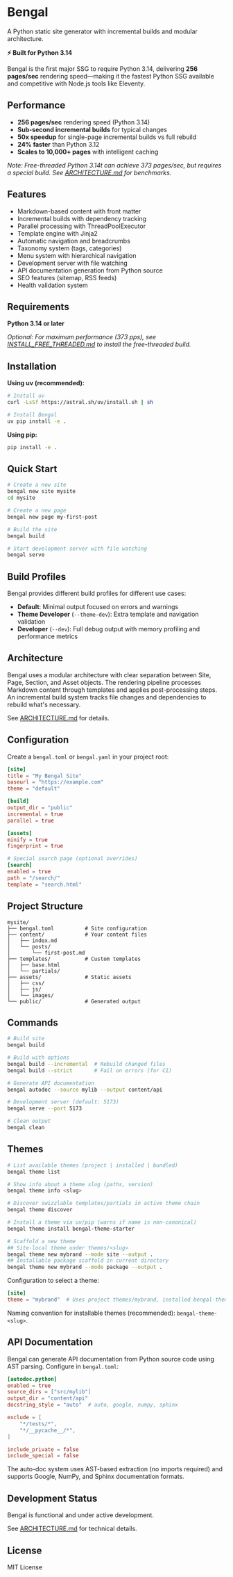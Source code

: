 # Bengal

A Python static site generator with incremental builds and modular architecture.

**⚡ Built for Python 3.14**

Bengal is the first major SSG to require Python 3.14, delivering **256 pages/sec** rendering speed—making it the fastest Python SSG available and competitive with Node.js tools like Eleventy.

## Performance

- **256 pages/sec** rendering speed (Python 3.14)
- **Sub-second incremental builds** for typical changes
- **50x speedup** for single-page incremental builds vs full rebuild
- **24% faster** than Python 3.12
- **Scales to 10,000+ pages** with intelligent caching

*Note: Free-threaded Python 3.14t can achieve 373 pages/sec, but requires a special build. See [ARCHITECTURE.md](ARCHITECTURE.md) for benchmarks.*

## Features

- Markdown-based content with front matter
- Incremental builds with dependency tracking
- Parallel processing with ThreadPoolExecutor
- Template engine with Jinja2
- Automatic navigation and breadcrumbs
- Taxonomy system (tags, categories)
- Menu system with hierarchical navigation
- Development server with file watching
- API documentation generation from Python source
- SEO features (sitemap, RSS feeds)
- Health validation system

## Requirements

**Python 3.14 or later**

*Optional: For maximum performance (373 pps), see [INSTALL_FREE_THREADED.md](INSTALL_FREE_THREADED.md) to install the free-threaded build.*

## Installation

**Using uv (recommended):**

```bash
# Install uv
curl -LsSf https://astral.sh/uv/install.sh | sh

# Install Bengal
uv pip install -e .
```

**Using pip:**

```bash
pip install -e .
```

## Quick Start

```bash
# Create a new site
bengal new site mysite
cd mysite

# Create a new page
bengal new page my-first-post

# Build the site
bengal build

# Start development server with file watching
bengal serve
```

## Build Profiles

Bengal provides different build profiles for different use cases:

- **Default**: Minimal output focused on errors and warnings
- **Theme Developer** (`--theme-dev`): Extra template and navigation validation
- **Developer** (`--dev`): Full debug output with memory profiling and performance metrics

## Architecture

Bengal uses a modular architecture with clear separation between Site, Page, Section, and Asset objects. The rendering pipeline processes Markdown content through templates and applies post-processing steps. An incremental build system tracks file changes and dependencies to rebuild what's necessary.

See [ARCHITECTURE.md](ARCHITECTURE.md) for details.

## Configuration

Create a `bengal.toml` or `bengal.yaml` in your project root:

```toml
[site]
title = "My Bengal Site"
baseurl = "https://example.com"
theme = "default"

[build]
output_dir = "public"
incremental = true
parallel = true

[assets]
minify = true
fingerprint = true

# Special search page (optional overrides)
[search]
enabled = true
path = "/search/"
template = "search.html"
```

## Project Structure

```text
mysite/
├── bengal.toml          # Site configuration
├── content/             # Your content files
│   ├── index.md
│   └── posts/
│       └── first-post.md
├── templates/           # Custom templates
│   ├── base.html
│   └── partials/
├── assets/              # Static assets
│   ├── css/
│   ├── js/
│   └── images/
└── public/              # Generated output
```

## Commands

```bash
# Build site
bengal build

# Build with options
bengal build --incremental  # Rebuild changed files
bengal build --strict       # Fail on errors (for CI)

# Generate API documentation
bengal autodoc --source mylib --output content/api

# Development server (default: 5173)
bengal serve --port 5173

# Clean output
bengal clean
```

## Themes

```bash
# List available themes (project | installed | bundled)
bengal theme list

# Show info about a theme slug (paths, version)
bengal theme info <slug>

# Discover swizzlable templates/partials in active theme chain
bengal theme discover

# Install a theme via uv/pip (warns if name is non-canonical)
bengal theme install bengal-theme-starter

# Scaffold a new theme
## Site-local theme under themes/<slug>
bengal theme new mybrand --mode site --output .
## Installable package scaffold in current directory
bengal theme new mybrand --mode package --output .
```

Configuration to select a theme:

```toml
[site]
theme = "mybrand"  # Uses project themes/mybrand, installed bengal-theme-mybrand, or bundled
```

Naming convention for installable themes (recommended): `bengal-theme-<slug>`.

## API Documentation

Bengal can generate API documentation from Python source code using AST parsing. Configure in `bengal.toml`:

```toml
[autodoc.python]
enabled = true
source_dirs = ["src/mylib"]
output_dir = "content/api"
docstring_style = "auto"  # auto, google, numpy, sphinx

exclude = [
    "*/tests/*",
    "*/__pycache__/*",
]

include_private = false
include_special = false
```

The auto-doc system uses AST-based extraction (no imports required) and supports Google, NumPy, and Sphinx documentation formats.

## Development Status

Bengal is functional and under active development.

See [ARCHITECTURE.md](ARCHITECTURE.md) for technical details.

## License

MIT License
